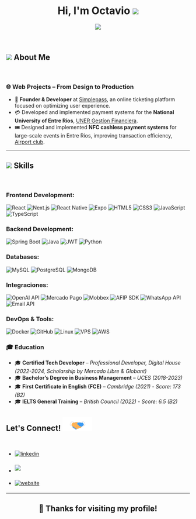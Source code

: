 <h1 align="center"><b>Hi, I'm Octavio</b> <img src="https://media.giphy.com/media/hvRJCLFzcasrR4ia7z/giphy.gif" width="35"></h1>

<p align="center">
  <a href="https://github.com/DenverCoder1/readme-typing-svg">
    <img src="https://readme-typing-svg.herokuapp.com?font=Time+New+Roman&color=cyan&size=25&center=true&vCenter=true&width=600&height=100&lines=Full+Stack+Developer;Full+Stack+Developer;Full+Stack+Developer">
  </a>
</p>


<br>

## <img src="https://media.giphy.com/media/j2pOGeGYKe2xCCKwfi/giphy.gif" width="50px"> **About Me**

<br>

### 🌐 **Web Projects – From Design to Production**
- 🚀 **Founder & Developer** at [Simplepass](https://www.simplepass.com.ar/nosotros), an online ticketing platform focused on optimizing user experience.  
- 💳 Developed and implemented payment systems for the **National University of Entre Ríos**, [UNER Gestíon Financiera](https://gestionfinanciera.uner.edu.ar/).  
- 🎟 Designed and implemented **NFC cashless payment systems** for large-scale events in Entre Ríos, improving transaction efficiency, [Airport club](https://airportclub.com.ar/).

---

## <img src="https://media2.giphy.com/media/QssGEmpkyEOhBCb7e1/giphy.gif" width="25"><b> Skills</b>
<br>


### **Frontend Development**:
![React](https://img.shields.io/badge/React-20232A.svg?style=for-the-badge&logo=react&logoColor=61DAFB)
![Next.js](https://img.shields.io/badge/Next.js-000000.svg?style=for-the-badge&logo=nextdotjs&logoColor=white)
![React Native](https://img.shields.io/badge/React_Native-61DAFB.svg?style=for-the-badge&logo=react&logoColor=black)
![Expo](https://img.shields.io/badge/Expo-000020.svg?style=for-the-badge&logo=expo&logoColor=white)
![HTML5](https://img.shields.io/badge/HTML5-E34F26.svg?style=for-the-badge&logo=html5&logoColor=white)
![CSS3](https://img.shields.io/badge/CSS3-1572B6.svg?style=for-the-badge&logo=css3&logoColor=white)
![JavaScript](https://img.shields.io/badge/JavaScript-F7DF1E.svg?style=for-the-badge&logo=javascript&logoColor=black)
![TypeScript](https://img.shields.io/badge/TypeScript-007ACC.svg?style=for-the-badge&logo=typescript&logoColor=white)

### **Backend Development**:
![Spring Boot](https://img.shields.io/badge/Spring%20Boot-6DB33F.svg?style=for-the-badge&logo=spring-boot&logoColor=white)
![Java](https://img.shields.io/badge/Java-007396.svg?style=for-the-badge&logo=java&logoColor=white)
![JWT](https://img.shields.io/badge/JWT-000000.svg?style=for-the-badge&logo=JSON%20web%20tokens&logoColor=white)
![Python](https://img.shields.io/badge/Python-3776AB.svg?style=for-the-badge&logo=python&logoColor=white)

### **Databases**:
![MySQL](https://img.shields.io/badge/MySQL-4479A1.svg?style=for-the-badge&logo=mysql&logoColor=white)
![PostgreSQL](https://img.shields.io/badge/PostgreSQL-336791.svg?style=for-the-badge&logo=postgresql&logoColor=white)
![MongoDB](https://img.shields.io/badge/MongoDB-4EA94B.svg?style=for-the-badge&logo=mongodb&logoColor=white)

### **Integraciones**:
![OpenAI API](https://img.shields.io/badge/OpenAI%20API-412991.svg?style=for-the-badge&logo=openai&logoColor=white)
![Mercado Pago](https://img.shields.io/badge/Mercado%20Pago-00B1EA.svg?style=for-the-badge&logo=mercadopago&logoColor=white)
![Mobbex](https://img.shields.io/badge/Mobbex-7D3C98.svg?style=for-the-badge&logo=mobbex&logoColor=white)
![AFIP SDK](https://img.shields.io/badge/AFIP%20SDK-0077C5.svg?style=for-the-badge&logo=afip&logoColor=white)
![WhatsApp API](https://img.shields.io/badge/WhatsApp%20API-25D366.svg?style=for-the-badge&logo=whatsapp&logoColor=white)
![Email API](https://img.shields.io/badge/Email%20API-D14836.svg?style=for-the-badge&logo=gmail&logoColor=white)

### **DevOps & Tools**:
![Docker](https://img.shields.io/badge/Docker-2496ED.svg?style=for-the-badge&logo=docker&logoColor=white)
![GitHub](https://img.shields.io/badge/GitHub-181717.svg?style=for-the-badge&logo=github&logoColor=white)
![Linux](https://img.shields.io/badge/Linux-FCC624?style=for-the-badge&logo=linux&logoColor=black)
![VPS](https://img.shields.io/badge/VPS-FF9900.svg?style=for-the-badge&logo=server&logoColor=white)
![AWS](https://img.shields.io/badge/AWS-232F3E.svg?style=for-the-badge&logo=amazon-aws&logoColor=white)


### 🎓 **Education**
- 🎓 **Certified Tech Developer** – *Professional Developer, Digital House (2022-2024, Scholarship by Mercado Libre & Globant)*  
- 🎓 **Bachelor’s Degree in Business Management** – *UCES (2018-2023)*
- 🎓 **First Certificate in English (FCE)** – *Cambridge (2021) - Score: 173 (B2)*
- 🎓 **IELTS General Training** – *British Council (2022) - Score: 6.5 (B2)*

## <b>Let's Connect!</b> <img src="https://github.com/0xAbdulKhalid/0xAbdulKhalid/raw/main/assets/mdImages/handshake.gif" width="80">
<br>

<div align='left'>
<ul>
<li>
  <a href="https://www.linkedin.com/in/octavio-gonzalez-manucci-2b1006196/" target="_blank">
    <img src="https://img.shields.io/badge/LinkedIn-Octavio-blue?style=for-the-badge&logo=linkedin&logoColor=white" alt=linkedin style="margin-bottom: 5px;"/>
  </a>
</li>
<br>
<li>
  <a href="mailto:octaviogonzalezmanucci@hotmail.com" target="_blank">
    <img src="https://img.shields.io/badge/Email-Octavio-orange?style=for-the-badge&logo=gmail&logoColor=white" t=mail style="margin-bottom: 5px;" />
  </a>
</li>
<br>
<li>
  <a href="https://octaviogonzalezmanucci.com" target="_blank">
    <img src="https://img.shields.io/badge/Web-Personal-blue?style=for-the-badge&logo=google-chrome&logoColor=white" alt=website style="margin-bottom: 5px;"/>
  </a>
</li>
</ul>
</div>

---

<div align='center'>

## 🚀 Thanks for visiting my profile!

</div>
